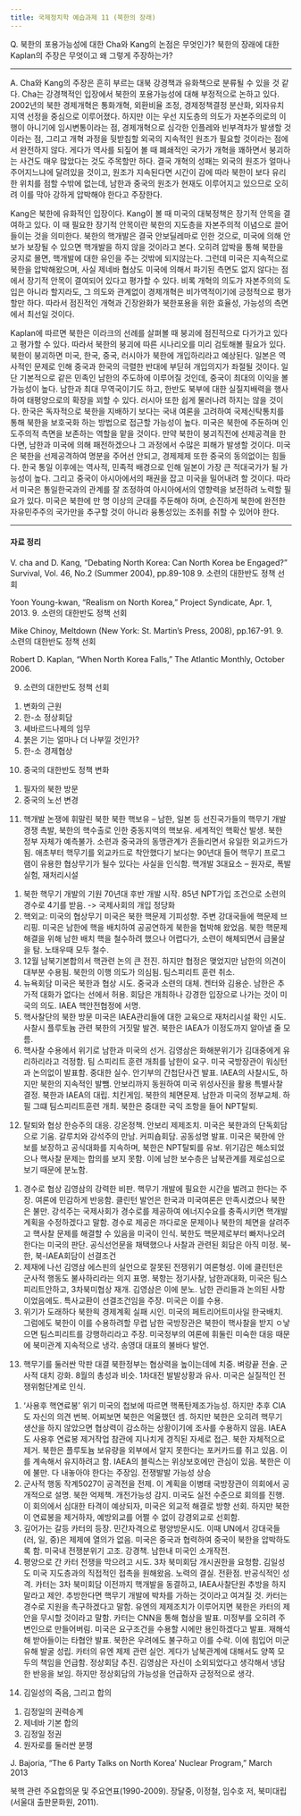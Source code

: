 ```yaml
---
title: 국제정치학 예습과제 11 (북한의 장래)
---
```


Q. 북한의 포용가능성에 대한 Cha와 Kang의 논점은 무엇인가? 북한의 장래에 대한 Kaplan의 주장은 무엇이고 왜 그렇게 주장하는가?

---

A. Cha와 Kang의 주장은 흔히 부르는 대북 강경책과 유화책으로 분류될 수 있을 것 같다. Cha는 강경책적인 입장에서 북한의 포용가능성에 대해 부정적으로 논하고 있다. 2002년의 북한 경제개혁은 통화개혁, 외환비율 조정, 경제정책결정 분산화, 외자유치 지역 선정을 중심으로 이루어졌다. 하지만 이는 우선 지도층의 의도가 자본주의로의 이행이 아니기에 임시변통이라는 점, 경제개혁으로 심각한 인플레와 빈부격차가 발생할 것이라는 점, 그리고 개혁 과정을 뒷받침할 외국의 지속적인 원조가 필요할 것이라는 점에서 완전하지 않다. 게다가 역사를 되짚어 볼 때 폐쇄적인 국가가 개혁을 꽤하면서 붕괴하는 사건도 매우 많았다는 것도 주목할만 하다. 결국 개혁의 성패는 외국의 원조가 얼마나 주어지느냐에 달려있을 것이고, 원조가 지속된다면 시간이 감에 따라 북한이 보다 유리한 위치를 점할 수밖에 없는데, 남한과 중국의 원조가 현재도 이루어지고 있으므로 오히려 이를 막아 강하게 압박해야 한다고 주장한다.

Kang은 북한에 유화적인 입장이다. Kang이 볼 때 미국의 대북정책은 장기적 안목을 결여하고 있다. 이 때 필요한 장기적 안목이란 북한의 지도층을 자본주의적 이념으로 끌어들이는 것을 의미한다. 북한의 핵개발은 결국 안보딜레마로 인한 것으로, 미국에 의해 안보가 보장될 수 있으면 핵개발을 하지 않을 것이라고 본다. 오히려 압박을 통해 북한을 궁지로 몰면, 핵개발에 대한 유인을 주는 것밖에 되지않는다. 그런데 미국은 지속적으로 북한을 압박해왔으며, 사실 제네바 협상도 미국에 의해서 파기된 측면도 없지 않다는 점에서 장기적 안목이 결여되어 있다고 평가할 수 있다. 비록 개혁의 의도가 자본주의의 도입은 아니라 할지라도, 그 의도와 관계없이 경제개혁은 비가역적이기에 긍정적으로 평가할만 하다. 따라서 점진적인 개혁과 긴장완화가 북한포용을 위한 효율성, 가능성의 측면에서 최선일 것이다.

Kaplan에 따르면 북한은 이라크의 선례를 살펴볼 때 붕괴에 점진적으로 다가가고 있다고 평가할 수 있다. 따라서 북한의 붕괴에 따른 시나리오를 미리 검토해볼 필요가 있다. 북한이 붕괴하면 미국, 한국, 중국, 러시아가 북한에 개입하리라고 예상된다. 일본은 역사적인 문제로 인해 중국과 한국의 극렬한 반대에 부딛혀 개입의지가 좌절될 것이다. 일단 기본적으로 같은 민족인 남한의 주도하에 이루어질 것인데, 중국이 최대의 이익을 볼 가능성이 높다. 남한과 최대 무역국이기도 하고, 한반도 북부에 대한 실질지배력을 행사하여 태평양으로의 확장을 꾀할 수 있다. 러시아 또한 쉽게 물러나려 하지는 않을 것이다. 한국은 독자적으로 북한을 지배하기 보다는 국내 여론을 고려하여 국제신탁통치를 통해 북한을 보호국화 하는 방법으로 접근할 가능성이 높다. 미국은 북한에 주둔하며 인도주의적 측면을 보존하는 역할을 맡을 것이다. 만약 북한이 붕괴직전에 선제공격을 한다면, 남한과 미국에 의해 패전하겠으나 그 과정에서 수많은 피해가 발생할 것이다. 미국은 북한을 선제공격하여 명분을 주어선 안되고, 경제제제 또한 중국의 동의없이는 힘들다. 한국 통일 이후에는 역사적, 민족적 배경으로 인해 일본이 가장 큰 적대국가가 될 가능성이 높다. 그리고 중국이 아시아에서의 패권을 잡고 미국을 밀어내려 할 것이다. 따라서 미국은 통일한국과의 관계를 잘 조정하여 아시아에서의 영향력을 보전하려 노력할 필요가 있다. 미국은 북한에 만 명 이상의 군대를 주둔해야 하며, 순진하게 북한에 완전한 자유민주주의 국가만을 추구할 것이 아니라 융통성있는 조취를 취할 수 있어야 한다.

---

#### 자료 정리

V. cha and D. Kang, “Debating North Korea: Can North Korea be Engaged?” Survival, Vol. 46, No.2 (Summer 2004), pp.89-108
9. 소련의 대한반도 정책 선회

Yoon Young-kwan, “Realism on North Korea,” Project Syndicate, Apr. 1, 2013.
9. 소련의 대한반도 정책 선회

Mike Chinoy, Meltdown (New York: St. Martin’s Press, 2008), pp.167-91.
9. 소련의 대한반도 정책 선회

Robert D. Kaplan, “When North Korea Falls,” The Atlantic Monthly, October 2006.

9.  소련의 대한반도 정책 선회
1) 변화의 근원
2) 한-소 정상회담
3) 셰바르드나제의 임무
4) 붉은 기는 얼마나 더 나부낄 것인가?
5) 한-소 경제협상

10. 중국의 대한반도 정책 변화
1) 필자의 북한 방문
2) 중국의 노선 변경

11. 핵개발 논쟁에 휘말린 북한
북한 핵보유 – 남한, 일본 등 선진국가들의 핵무기 개발 경쟁 촉발, 북한의 핵수출로 인한 중동지역의 핵보유. 세계적인 핵확산 발생. 북한 정부 자체가 예측불가. 소련과 중국과의 동맹관계가 흔들리면서 유일한 외교카드가 됨. 애초부터 핵무기를 외교카드로 착안했다기 보다는 90년대 들어 핵무기 프로그램이 유용한 협상무기가 될수 있다는 사실을 인식함.
핵개발 3대요소 – 원자로, 폭발실험, 재처리시설
1) 북한 핵무기 개발의 기원
70년대 후반 개발 시작. 85년 NPT가입 조건으로 소련의 경수로 4기를 받음. -> 국제사회의 개입 정당화
2) 핵외교: 미국의 협상무기
미국은 북한 핵문제 기피성향. 주변 강대국들에 핵문제 브리핑. 미국은 남한에 핵을 배치하여 공공연하게 북한을 협박해 왔었음. 북한 핵문제 해결을 위해 남한 배치 핵을 철수하려 했으나 어렵다가, 소련이 해체되면서 급물살을 탐. 노태우때 모두 철수.
3) 12월 남북기본합의서
핵관련 논의 큰 전진. 하지만 협정은 맺었지만 남한의 의견이 대부분 수용됨. 북한의 이행 의도가 의심됨. 팀스피리트 훈련 취소.
4) 뉴욕회담
미국은 북한과 협상 시도. 중국과 소련의 대체. 켄터와 김용순. 남한은 추가적 대화가 없다는 선에서 허용. 회담은 개최하나 강경한 입장으로 나가는 것이 미국의 의도. IAEA 핵안전협정에 서명.
5) 핵사찰단의 북한 방문
미국은 IAEA관리들에 대한 교육으로 재처리시설 확인 시도. 사찰시 플루토늄 관련 북한의 거짓말 발견. 북한은 IAEA가 이정도까지 알아낼 줄 모름.
6) 핵사찰 수용에서 위기로
남한과 미국의 선거. 김영삼은 화해분위기가 김대중에게 유리하리라고 걱정함. 팀 스피리트 훈련 개최를 남한이 요구. 미국 국방장관이 워싱턴과 논의없이 발표함. 중대한 실수. 안기부의 간첩단사건 발표. IAEA의 사찰시도, 하지만 북한의 지속적인 발뺌. 안보리까지 동원하여 미국 위성사진을 활용 특별사찰 결정. 북한과 IAEA의 대립. 치킨게임. 북한의 체면문제. 남한과 미국의 정부교체. 하필 그떄 팀스피리트훈련 개최. 북한은 중대한 국익 조항을 들어 NPT탈퇴.

12. 탈퇴와 협상
한승주의 대응. 강온정책. 안보리 제제조치. 미국은 북한과의 단독회담으로 기움. 갈루치와 강석주의 만남. 커피숍회담. 공동성명 발표. 미국은 북한에 안보를 보장하고 공식대화를 지속하며, 북한은 NPT탈퇴를 유보. 위기감은 해소되었으나 핵사찰 문제는 합의를 보지 못함. 이에 남한 보수층은 남북관계를 제로섬으로 보기 때문에 분노함.
1) 경수로 협상
김영삼의 강력한 비판. 핵무기 개발에 필요한 시간을 벌려고 한다는 주장. 여론에 민감하게 반응함. 클린턴 발언은 한국과 미국여론은 만족시켰으나 북한은 불만. 강석주는 국제사회가 경수로를 제공하여 에너지수요를 충족시키면 핵개발 계획을 수정하겠다고 말함. 경수로 제공은 까다로운 문제이나 북한의 체면을 살려주고 핵사찰 문제를 해결할 수 있음을 미국이 인식. 북한도 핵문제로부터 빠저나오려 한다는 미국의 판단. 공식선언문을 채택했으나 사찰과 관련된 회담은 아직 미정. 북-한, 북-IAEA회담이 선결조건
2) 제재에 나선 김영삼
에스핀의 실언으로 잘못된 전쟁위기 여론형성. 이에 클린턴은 군사적 행동도 불사하리라는 의지 표명. 북항는 정기사찰, 남한과대화, 미국은 팀스피리트안하고, 3차북미협상 재개. 김영삼은 이에 분노. 남한 관리들과 논의된 사항이었음에도. 특사교환이 선결조건임을 주장. 미국은 이를 수용.
3) 위기가 도래하다
북한읙 경제계획 실패 시인. 미국의 페트리어트미사일 한국배치. 그럼에도 북한이 이를 수용하려할 무렵 남한 국방장관은 북한이 핵사찰을 받지 ㅇ낳으면 팀스피리트를 강행하리라고 주장. 미국정부의 여론에 휘둘린 미숙한 대응 때문에 북미관계 지속적으로 냉각. 송영대 대표의 불바다 발언.

13. 핵무기를 둘러싼 막판 대결
북한정부는 협상력을 높이는데에 치중. 벼랑끝 전술. 군사적 대치 강화. 8월의 총성과 비슷. 1차대전 발발상황과 유사. 미국은 실질적인 전쟁위험단계로 인식.
1) ‘사용후 핵연료봉’ 위기
미국의 첩보에 따르면 핵폭탄제조가능성. 하지만 추후 CIA도 자신의 의견 번복. 어찌보면 북한은 억울했던 셈. 하지만 북한은 오히려 핵무기 생산을 하지 않았으면 협상력이 감소하는 상황이기에 조사를 수용하지 않음. IAEA도 사용후 연료봉 제거작업 참관에 지나치게 경직된 자세로 접근. 북한 자체적으로 제거. 북한은 플루토늄 보유량을 외부에서 알지 못한다는 포커카드를 쥐고 있음. 이를 계속해서 유지하려고 함. IAEA의 블릭스는 위상보호에만 관심이 있음. 북한은 이에 불만. 다 내놓아야 한다는 주장임. 전쟁발발 가능성 상승
2) 군사적 행동
작계5027이 공격전을 전제. 이 계획을 이병태 국방장관이 의회에서 공개적으로 설명. 북한 억제책. 개전가능성 감지. 미국도 실전 수준으로 회의를 진행. 이 회의에서 심대한 타격이 예상되자, 미국은 외교적 해결로 방향 선회. 하지만 북한이 연료봉을 제거하자, 예방외교를 어쩔 수 없이 강경외교로 선회함.
3) 깊어가는 갈등
카터의 등장. 민간자격으로 평양방문시도. 이때 UN에서 강대국들(러, 일, 중)은 제제에 열의가 없음. 미국은 중국과 협력하여 중국이 북한을 압박하도록 함. 미국내 전쟁분위기 고조. 강경책. 남한내 미국인 소개작전.
4) 평양으로 간 카터
전쟁을 막으려고 시도. 3차 북미회담 개시권한을 요청함. 김일성도 미국 지도층과의 직접적인 접촉을 원해왔음. 노력의 결실. 전환점. 반공식적인 성격. 카터는 3차 북미회담 이전까지 핵개발을 동결하고, IAEA사찰단원 추방을 하지 말라고 제안. 추방한다면 핵무기 개발에 박차를 가하는 것이라고 여겨질 것. 카터는 경수로 지원을 촉구하겠다고 말함. 유엔의 제제조치가 이루어지면 북한은 카터의 제안을 무시할 것이라고 말함. 카터는 CNN을 통해 협상을 발표. 미정부를 오히려 주변인으로 만들어버림. 미국은 요구조건을 수용할 시에만 용인하겠다고 발표. 재해석해 받아들이는 타협안 발표. 북한은 우려에도 불구하고 이를 수락. 이에 힘입어 미군 유해 발굴 성립. 카터의 유엔 제제 관련 실언. 게다가 남북관계에 대해서도 양쪽 모두의 책임을 언급함. 정상회담 추진. 김영삼은 자신이 소외되었다고 생각해서 냉담한 반응을 보임. 하지만 정상회담의 가능성을 언급하자 긍정적으로 생각.

14. 김일성의 죽음, 그리고 합의
1) 김정일의 권력승계
2) 제네바 기본 합의
3) 김정일 정권
4) 원자로를 둘러싼 분쟁

J. Bajoria, “The 6 Party Talks on North Korea’ Nuclear Program,” March 2013

북핵 관련 주요합의문 및 주요연표(1990-2009). 장달중, 이정철, 임수호 저, 북미대립 (서울대 출판문화원, 2011).
